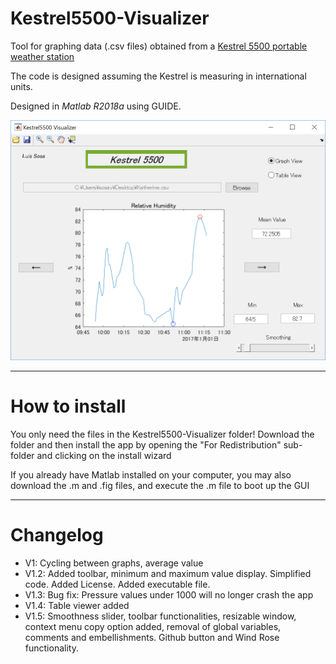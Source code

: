 # Kestrel5500-Visualizer

Tool for graphing data (.csv files) obtained from a [Kestrel 5500 portable weather station](https://kestrelinstruments.com/)

The code is designed assuming the Kestrel is measuring in international units.

Designed in _Matlab R2018a_ using GUIDE.


![Screenshot](https://github.com/sosavle/Kestrel5500-Visualizer/blob/master/SnipMatlab.PNG)

*********
# How to install

You only need the files in the Kestrel5500-Visualizer folder!
Download the folder and then install the app by opening the "For Redistribution" sub-folder and clicking on the install wizard

If you already have Matlab installed on your computer, you may also download the .m and .fig files, and execute the .m file to boot up the GUI

*********
# Changelog

* V1: Cycling between graphs, average value
* V1.2: Added toolbar, minimum and maximum value display. Simplified code. Added License. Added executable file.
* V1.3: Bug fix: Pressure values under 1000 will no longer crash the app
* V1.4: Table viewer added
* V1.5: Smoothness slider, toolbar functionalities, resizable window, context menu copy option added, removal of global variables, comments and embellishments. Github button and Wind Rose functionality.
